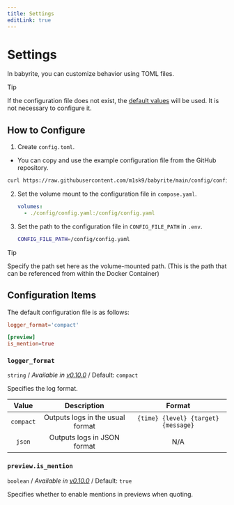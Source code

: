 ```yaml
---
title: Settings
editLink: true
---
```


# Settings

In babyrite, you can customize behavior using TOML files.

> [!TIP]
>
> If the configuration file does not exist, the
> [default values](./settings.md#settings-items) will be used. It is not
> necessary to configure it.

## How to Configure

1. Create `config.toml`.

- You can copy and use the example configuration file from the GitHub
  repository.

```sh
curl https://raw.githubusercontent.com/m1sk9/babyrite/main/config/config.toml -o config.toml
```

2. Set the volume mount to the configuration file in `compose.yaml`.

   ```yaml
   volumes:
     - ./config/config.yaml:/config/config.yaml
   ```

3. Set the path to the configuration file in `CONFIG_FILE_PATH` in `.env`.

   ```sh
   CONFIG_FILE_PATH=/config/config.yaml
   ```

> [!TIP]
>
> Specify the path set here as the volume-mounted path. (This is the path that
> can be referenced from within the Docker Container)

## Configuration Items

The default configuration file is as follows:

```toml
logger_format='compact'

[preview]
is_mention=true
```

### `logger_format`

`string` / _Available in
[v0.10.0](https://github.com/m1sk9/babyrite/releases/tag/babyrite-v0.10.0)_ /
Default: `compact`

Specifies the log format.

|   Value   |           Description            |               Format                |
| :-------: | :------------------------------: | :---------------------------------: |
| `compact` | Outputs logs in the usual format | `{time} {level} {target} {message}` |
|  `json`   |   Outputs logs in JSON format    |                 N/A                 |

### `preview.is_mention`

`boolean` / _Available in
[v0.10.0](https://github.com/m1sk9/babyrite/releases/tag/babyrite-v0.10.0)_ /
Default: `true`

Specifies whether to enable mentions in previews when quoting.

